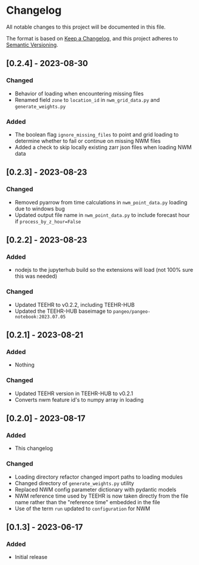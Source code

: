 # Changelog

All notable changes to this project will be documented in this file.

The format is based on [Keep a Changelog](https://keepachangelog.com/en/1.0.0/),
and this project adheres to [Semantic Versioning](https://semver.org/spec/v2.0.0.html).

## [0.2.4] - 2023-08-30

### Changed

- Behavior of loading when encountering missing files
- Renamed field `zone` to `location_id` in `nwm_grid_data.py` and `generate_weights.py`

### Added
- The boolean flag `ignore_missing_files` to point and grid loading to determine whether to fail or continue on missing NWM files
- Added a check to skip locally existing zarr json files when loading NWM data

## [0.2.3] - 2023-08-23

### Changed

- Removed pyarrow from time calculations in `nwm_point_data.py` loading due to windows bug
- Updated output file name in `nwm_point_data.py` to include forecast hour if `process_by_z_hour=False`

## [0.2.2] - 2023-08-23

### Added

- nodejs to the jupyterhub build so the extensions will load (not 100% sure this was needed)

### Changed

- Updated TEEHR to v0.2.2, including TEEHR-HUB
- Updated the TEEHR-HUB baseimage to `pangeo/pangeo-notebook:2023.07.05`

## [0.2.1] - 2023-08-21

### Added

- Nothing

### Changed

- Updated TEEHR version in TEEHR-HUB to v0.2.1
- Converts nwm feature id's to numpy array in loading

## [0.2.0] - 2023-08-17

### Added

- This changelog

### Changed

- Loading directory refactor changed import paths to loading modules
- Changed directory of `generate_weights.py` utility
- Replaced NWM config parameter dictionary with pydantic models
- NWM reference time  used by TEEHR is now taken directly from the file name rather than the "reference time" embedded in the file
- Use of the term `run` updated to `configuration` for NWM

## [0.1.3] - 2023-06-17

### Added

- Initial release